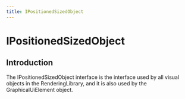 ```yaml
---
title: IPositionedSizedObject
---
```


# IPositionedSizedObject

## Introduction

The IPositionedSizedObject interface is the interface used by all visual objects in the RenderingLibrary, and it is also used by the GraphicalUiElement object.
